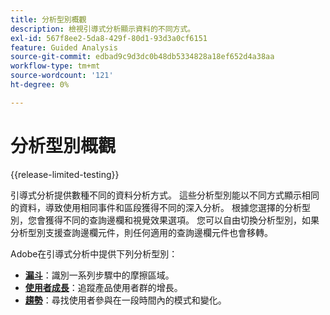 ```yaml
---
title: 分析型別概觀
description: 檢視引導式分析顯示資料的不同方式。
exl-id: 567f8ee2-5da8-429f-80d1-93d3a0cf6151
feature: Guided Analysis
source-git-commit: edbad9c9d3dc0b48db5334828a18ef652d4a38aa
workflow-type: tm+mt
source-wordcount: '121'
ht-degree: 0%

---
```


# 分析型別概觀

{{release-limited-testing}}

引導式分析提供數種不同的資料分析方式。 這些分析型別能以不同方式顯示相同的資料，導致使用相同事件和區段獲得不同的深入分析。 根據您選擇的分析型別，您會獲得不同的查詢邊欄和視覺效果選項。 您可以自由切換分析型別，如果分析型別支援查詢邊欄元件，則任何適用的查詢邊欄元件也會移轉。

Adobe在引導式分析中提供下列分析型別：

* **[漏斗](funnel.md)**：識別一系列步驟中的摩擦區域。
* **[使用者成長](user-growth.md)**：追蹤產品使用者群的增長。
* **[趨勢](trends.md)**：尋找使用者參與在一段時間內的模式和變化。
